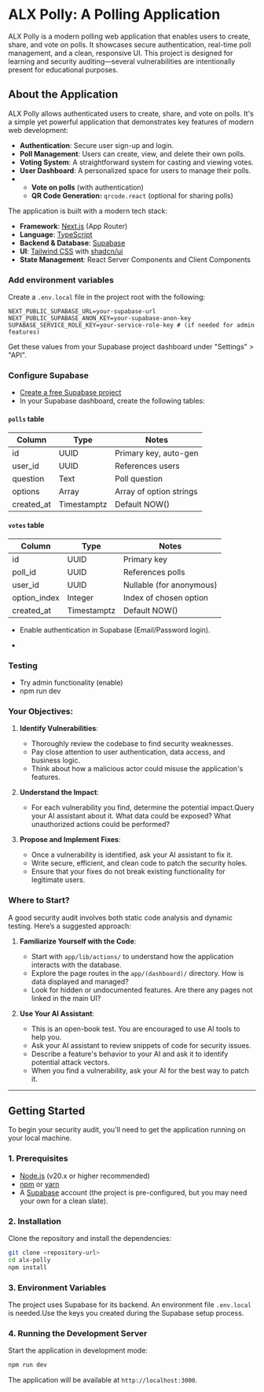 # ALX Polly: A Polling Application

ALX Polly is a modern polling web application that enables users to create, share, and vote on polls. It showcases secure authentication, real-time poll management, and a clean, responsive UI. This project is designed for learning and security auditing—several vulnerabilities are intentionally present for educational purposes.


## About the Application

ALX Polly allows authenticated users to create, share, and vote on polls. It's a simple yet powerful application that demonstrates key features of modern web development:

-   **Authentication**: Secure user sign-up and login.
-   **Poll Management**: Users can create, view, and delete their own polls.
-   **Voting System**: A straightforward system for casting and viewing votes.
-   **User Dashboard**: A personalized space for users to manage their polls.
-   - **Vote on polls** (with  authentication)
    - **QR Code Generation:** `qrcode.react` (optional for sharing polls)

The application is built with a modern tech stack:

-   **Framework**: [Next.js](https://nextjs.org/) (App Router)
-   **Language**: [TypeScript](https://www.typescriptlang.org/)
-   **Backend & Database**: [Supabase](https://supabase.io/)
-   **UI**: [Tailwind CSS](https://tailwindcss.com/) with [shadcn/ui](https://ui.shadcn.com/)
-   **State Management**: React Server Components and Client Components

### Add environment variables

Create a `.env.local` file in the project root with the following:

```
NEXT_PUBLIC_SUPABASE_URL=your-supabase-url
NEXT_PUBLIC_SUPABASE_ANON_KEY=your-supabase-anon-key
SUPABASE_SERVICE_ROLE_KEY=your-service-role-key # (if needed for admin features)
```

Get these values from your Supabase project dashboard under "Settings" > "API".




###  Configure Supabase

- [Create a free Supabase project](https://app.supabase.com/)
- In your Supabase dashboard, create the following tables:

#### `polls` table

| Column      | Type    | Notes                   |
|-------------|---------|-------------------------|
| id          | UUID    | Primary key, auto-gen   |
| user_id     | UUID    | References users        |
| question    | Text    | Poll question           |
| options     | Array   | Array of option strings |
| created_at  | Timestamptz | Default NOW()      |

#### `votes` table

| Column       | Type    | Notes                       |
|--------------|---------|-----------------------------|
| id           | UUID    | Primary key                 |
| poll_id      | UUID    | References polls            |
| user_id      | UUID    | Nullable (for anonymous)    |
| option_index | Integer | Index of chosen option      |
| created_at   | Timestamptz | Default NOW()           |

- Enable authentication in Supabase (Email/Password login).

- 
### Testing

  - Try admin functionality (enable)
  - npm run dev



### Your Objectives:

1.  **Identify Vulnerabilities**:
    -   Thoroughly review the codebase to find security weaknesses.
    -   Pay close attention to user authentication, data access, and business logic.
    -   Think about how a malicious actor could misuse the application's features.

2.  **Understand the Impact**:
    -   For each vulnerability you find, determine the potential impact.Query your AI assistant about it. What data could be exposed? What unauthorized actions could be performed?

3.  **Propose and Implement Fixes**:
    -   Once a vulnerability is identified, ask your AI assistant to fix it.
    -   Write secure, efficient, and clean code to patch the security holes.
    -   Ensure that your fixes do not break existing functionality for legitimate users.

### Where to Start?

A good security audit involves both static code analysis and dynamic testing. Here’s a suggested approach:

1.  **Familiarize Yourself with the Code**:
    -   Start with `app/lib/actions/` to understand how the application interacts with the database.
    -   Explore the page routes in the `app/(dashboard)/` directory. How is data displayed and managed?
    -   Look for hidden or undocumented features. Are there any pages not linked in the main UI?

2.  **Use Your AI Assistant**:
    -   This is an open-book test. You are encouraged to use AI tools to help you.
    -   Ask your AI assistant to review snippets of code for security issues.
    -   Describe a feature's behavior to your AI and ask it to identify potential attack vectors.
    -   When you find a vulnerability, ask your AI for the best way to patch it.

---

## Getting Started

To begin your security audit, you'll need to get the application running on your local machine.

### 1. Prerequisites

-   [Node.js](https://nodejs.org/) (v20.x or higher recommended)
-   [npm](https://www.npmjs.com/) or [yarn](https://yarnpkg.com/)
-   A [Supabase](https://supabase.io/) account (the project is pre-configured, but you may need your own for a clean slate).

### 2. Installation

Clone the repository and install the dependencies:

```bash
git clone <repository-url>
cd alx-polly
npm install
```

### 3. Environment Variables

The project uses Supabase for its backend. An environment file `.env.local` is needed.Use the keys you created during the Supabase setup process.

### 4. Running the Development Server

Start the application in development mode:

```bash
npm run dev
```

The application will be available at `http://localhost:3000`.


